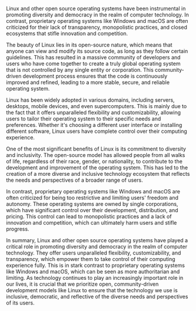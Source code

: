 Linux and other open source operating systems have been instrumental in promoting diversity and democracy in the realm of computer technology. In contrast, proprietary operating systems like Windows and macOS are often criticized for their lack of transparency, monopolistic practices, and closed ecosystems that stifle innovation and competition.

The beauty of Linux lies in its open-source nature, which means that anyone can view and modify its source code, as long as they follow certain guidelines. This has resulted in a massive community of developers and users who have come together to create a truly global operating system that is not controlled by any single entity or corporation. This community-driven development process ensures that the code is continuously improved and refined, leading to a more stable, secure, and reliable operating system.

Linux has been widely adopted in various domains, including servers, desktops, mobile devices, and even supercomputers. This is mainly due to the fact that it offers unparalleled flexibility and customizability, allowing users to tailor their operating system to their specific needs and preferences. Whether it's choosing a different user interface or installing different software, Linux users have complete control over their computing experience.

One of the most significant benefits of Linux is its commitment to diversity and inclusivity. The open-source model has allowed people from all walks of life, regardless of their race, gender, or nationality, to contribute to the development and improvement of the operating system. This has led to the creation of a more diverse and inclusive technology ecosystem that reflects the needs and perspectives of a broader range of users.

In contrast, proprietary operating systems like Windows and macOS are often criticized for being too restrictive and limiting users' freedom and autonomy. These operating systems are owned by single corporations, which have significant control over their development, distribution, and pricing. This control can lead to monopolistic practices and a lack of innovation and competition, which can ultimately harm users and stifle progress.

In summary, Linux and other open source operating systems have played a critical role in promoting diversity and democracy in the realm of computer technology. They offer users unparalleled flexibility, customizability, and transparency, which empower them to take control of their computing experience fully. This is in stark contrast to proprietary operating systems like Windows and macOS, which can be seen as more authoritarian and limiting. As technology continues to play an increasingly important role in our lives, it is crucial that we prioritize open, community-driven development models like Linux to ensure that the technology we use is inclusive, democratic, and reflective of the diverse needs and perspectives of its users.
